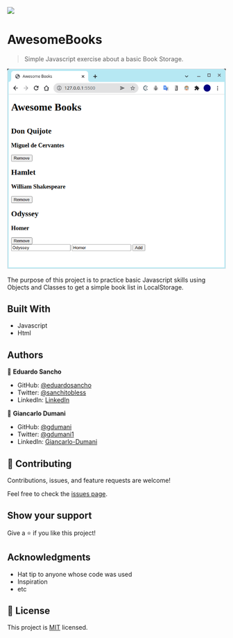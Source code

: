 ![](https://img.shields.io/badge/Microverse-blueviolet)

# AwesomeBooks

> Simple Javascript exercise about a basic Book Storage.

![screenshot](./app_screenshot.png)

The purpose of this project is to practice basic Javascript skills using Objects and Classes to get a simple book list in LocalStorage.

## Built With

- Javascript
- Html

## Authors

👤 **Eduardo Sancho**

- GitHub: [@eduardosancho](https://github.com/eduardosancho)
- Twitter: [@sanchitobless](https://twitter.com/sanchitobless)
- LinkedIn: [LinkedIn](https://www.linkedin.com/in/eduardo-sancho-043641181/)

👤 **Giancarlo Dumani**

- GitHub: [@gdumani](https://github.com/gdumani)
- Twitter: [@gdumani1](https://twitter.com/gdumani1)
- LinkedIn: [ Giancarlo-Dumani](https://www.linkedin.com/in/gdumani/?originalSubdomain=cr)
## 🤝 Contributing

Contributions, issues, and feature requests are welcome!

Feel free to check the [issues page](https://github.com/ivaan1992/AwesomeBooks/issues).

## Show your support

Give a ⭐️ if you like this project!

## Acknowledgments

- Hat tip to anyone whose code was used
- Inspiration
- etc

## 📝 License

This project is [MIT](./MIT.md) licensed.
